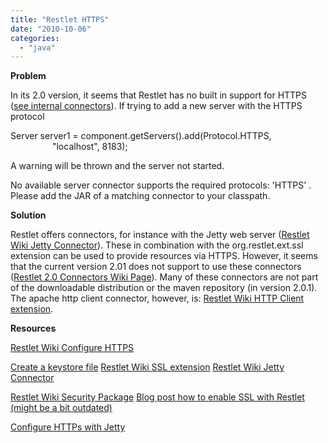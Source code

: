 ```yaml
---
title: "Restlet HTTPS"
date: "2010-10-06"
categories: 
  - "java"
---
```


**Problem**

In its 2.0 version, it seems that Restlet has no built in support for HTTPS ([see internal connectors](http://wiki.restlet.org/docs_2.0/13-restlet/48-restlet/86-restlet.html)). If trying to add a new server with the HTTPS protocol

Server server1 = component.getServers().add(Protocol.HTTPS,                           "localhost", 8183);

A warning will be thrown and the server not started.

No available server connector supports the required protocols: 'HTTPS' . Please add the JAR of a matching connector to your classpath.

**Solution**

Restlet offers connectors, for instance with the Jetty web server ([Restlet Wiki Jetty Connector](http://wiki.restlet.org/docs_2.0/13-restlet/28-restlet/78-restlet.html)). These in combination with the org.restlet.ext.ssl extension can be used to provide resources via HTTPS. However, it seems that the current version 2.01 does not support to use these connectors ([Restlet 2.0 Connectors Wiki Page](http://wiki.restlet.org/docs_2.0/13-restlet/21-restlet/171-restlet/61-restlet.html)). Many of these connectors are not part of the downloadable distribution or the maven repository (in version 2.0.1). The apache http client connector, however, is: [Restlet Wiki HTTP Client extension](http://wiki.restlet.org/docs_2.0/13-restlet/28-restlet/75-restlet.html).

**Resources**

[Restlet Wiki Configure HTTPS](http://wiki.restlet.org/docs_2.0/13-restlet/27-restlet/46-restlet/213-restlet.html)

[Create a keystore file](http://www.sslshopper.com/article-most-common-java-keytool-keystore-commands.html) [Restlet Wiki SSL extension](http://wiki.restlet.org/docs_2.0/13-restlet/28-restlet/153-restlet.html) [Restlet Wiki Jetty Connector](http://wiki.restlet.org/docs_2.0/13-restlet/28-restlet/78-restlet.html)

[Restlet Wiki Security Package](http://wiki.restlet.org/docs_2.0/13-restlet/27-restlet/46-restlet.html) [Blog post how to enable SSL with Restlet (might be a bit outdated)](http://www.naviquan.com/blog/restlet-ssl)

[Configure HTTPs with Jetty](http://docs.codehaus.org/display/JETTY/How+to+configure+SSL)
